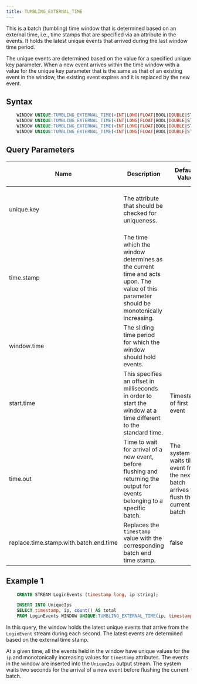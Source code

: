```yaml
---
title: TUMBLING_EXTERNAL_TIME
---
```


This is a batch (tumbling) time window that is determined based on an
external time, i.e., time stamps that are specified via an attribute in
the events. It holds the latest unique events that arrived during the
last window time period.

The unique events are determined based on the value for a specified unique key parameter. When a new event arrives
within the time window with a value for the unique key parameter that is
the same as that of an existing event in the window, the existing event
expires and it is replaced by the new event.

## Syntax

```sql
    WINDOW UNIQUE:TUMBLING_EXTERNAL_TIME(<INT|LONG|FLOAT|BOOL|DOUBLE|STRING> unique.key, <LONG> time.stamp, <INT|LONG> window.time)
    WINDOW UNIQUE:TUMBLING_EXTERNAL_TIME(<INT|LONG|FLOAT|BOOL|DOUBLE|STRING> unique.key, <LONG> time.stamp, <INT|LONG> window.time, <INT> start.time)
    WINDOW UNIQUE:TUMBLING_EXTERNAL_TIME(<INT|LONG|FLOAT|BOOL|DOUBLE|STRING> unique.key, <LONG> time.stamp, <INT|LONG> window.time, <INT> start.time, <INT|LONG> time.out)
    WINDOW UNIQUE:TUMBLING_EXTERNAL_TIME(<INT|LONG|FLOAT|BOOL|DOUBLE|STRING> unique.key, <LONG> time.stamp, <INT|LONG> window.time, <INT> start.time, <INT|LONG> time.out, <BOOL> replace.time.stamp.with.batch.end.time)
```

## Query Parameters

| Name       | Description        | Default Value   | Possible Data Types | Optional | Dynamic |
|------------|--------------------|-----------------|---------------------|----------|---------|
| unique.key | The attribute that should be checked for uniqueness.|   | INT LONG FLOAT BOOL DOUBLE STRING | No       | Yes     |
| time.stamp | The time which the window determines as the current time and acts upon. The value of this parameter should be monotonically increasing. |   | LONG  | No       | Yes     |
| window.time| The sliding time period for which the window should hold events.  |   | INT LONG            | No       | No      |
| start.time | This specifies an offset in milliseconds in order to start the window at a time different to the standard time.           | Timestamp of first event      | INT   | Yes      | No      |
| time.out   | Time to wait for arrival of a new event, before flushing and returning the output for events belonging to a specific batch.             | The system waits till an event from the next batch arrives to flush the current batch | INT LONG            | Yes      | No      |
| replace.time.stamp.with.batch.end.time | Replaces the `timestamp` value with the corresponding batch end time stamp.   | false           | BOOL  | Yes      | No      |

## Example 1

```sql
    CREATE STREAM LoginEvents (timestamp long, ip string);

    INSERT INTO UniqueIps 
    SELECT timestamp, ip, count() AS total
    FROM LoginEvents WINDOW UNIQUE:TUMBLING_EXTERNAL_TIME(ip, timestamp, 1 sec, 0, 2 sec);
```

In this query, the window holds the latest unique events that arrive
from the `LoginEvent` stream during each second. The latest events are
determined based on the external time stamp.

At a given time, all the events held in the window have unique values for the `ip` and
monotonically increasing values for `timestamp` attributes. The events
in the window are inserted into the `UniqueIps` output stream. The
system waits two seconds for the arrival of a new event before
flushing the current batch.
